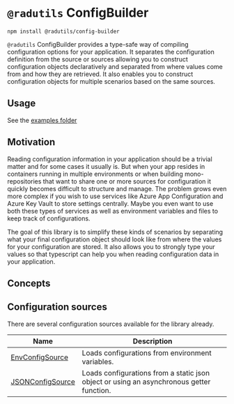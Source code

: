 # `@radutils` ConfigBuilder

```
npm install @radutils/config-builder
```

`@radutils` ConfigBuilder provides a type-safe way of compiling configuration options for your application. It separates the configuration definition from the source or sources allowing you to construct configuration objects declaratively and separated from where values come from and how they are retrieved. It also enables you to construct configuration objects for multiple scenarios based on the same sources.

## Usage

See the [examples folder](./examples)

## Motivation

Reading configuration information in your application should be a trivial matter and for some cases it usually is. But when your app resides in containers running in multiple environments or when building mono-repositories that want to share one or more sources for configuration it quickly becomes difficult to structure and manage. The problem grows even more complex if you wish to use services like Azure App Configuration and Azure Key Vault to store settings centrally. Maybe you even want to use both these types of services as well as environment variables and files to keep track of configurations.

The goal of this library is to simplify these kinds of scenarios by separating what your final configuration object should look like from where the values for your configuration are stored. It also allows you to strongly type your values so that typescript can help you when reading configuration data in your application.

## Concepts

## Configuration sources

There are several configuration sources available for the library already.

Name|Description
-|-
[EnvConfigSource](./src/sources/EnvConfigSource)|Loads configurations from environment variables.
[JSONConfigSource](./src/sources/JSONConfigSource)|Loads configurations from a static json object or using an asynchronous getter function.